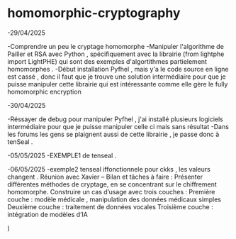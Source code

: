 # homomorphic-cryptography


-29/04/2025

-Comprendre un peu  le cryptage homomorphe
-Manipuler l'algorithme de Pailler et RSA avec Python , spécifiquement avec la librairie (from lightphe  import LightPHE) qui sont des exemples d'algortithmes partielement homomorphes .
-Début installation Pyfhel , mais y'a le code source en ligne est cassé , donc il faut que je trouve une solution intermédiaire pour que je puisse manipuler cette librairie qui est intéressante comme elle gère le fully homomorphic encryption


-30/04/2025

-Réssayer de debug pour manipuler Pyfhel , j'ai installé plusieurs logiciels intermédiaire pour que je puisse manipuler celle ci mais sans résultat
-Dans les forums les gens se plaignent aussi de cette librairie , je passe donc à tenSeal .


-05/05/2025
-EXEMPLE1 de tenseal .

-06/05/2025
-exemple2 tenseal iffonctionnele pour ckks , les valeurs changent .
Réunion avec Xavier – Bilan et tâches à faire :
Présenter différentes méthodes de cryptage, en se concentrant sur le chiffrement homomorphe.
Construire un cas d’usage avec trois couches :
Première couche : modèle médicale , manipulation des données médicaux simples
Deuxième couche : traitement de données vocales
Troisième couche : intégration de modèles d’IA

)
